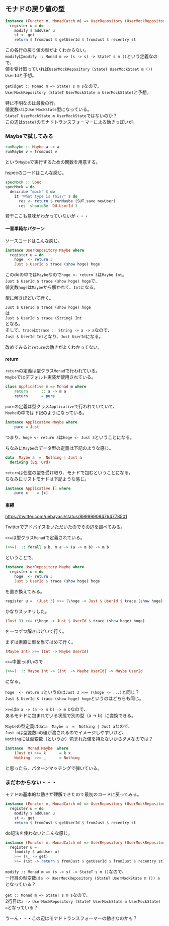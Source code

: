 ## モナドの戻り値の型

```hs
instance (Functor m, MonadCatch m) => UserRepository (UserMockRepository m) where
  register u = do
    modify $ addUser u
    st <- get
    return $ fromJust $ getUserId $ fromJust $ recentry st
```

この各行の戻り値の型がよくわからない。  
`modify`は`modify :: Monad m => (s -> s) -> StateT s m ()`という定義なので、  
値を受け取っていれば`UserMockRepository (StateT UserMockStaet m ()) UserId`と予想。  

`get`は`get :: Monad m => StateT s m s`なので、  
`UserMockRepository (StateT UserMockState m UserMockState)`と予想。  

特に不明なのは最後の行。  
値変数`st`は`UserMockState`型になっている。  
`StateT UserMockState m UserMockState`ではないのか？  
この辺は`StateT`のモナドトランスフォーマーによる動きっぽいが。  

### Maybeで試してみる

```hs
runMaybe :: Maybe a -> a
runMaybe v = fromJust v
```
という`Maybe`で実行するための関数を用意する。  

hspecのコードはこんな感じ。
```hs
specMock :: Spec
specMock = do
  describe "mock" $ do
    it "What type is this?" $ do
      res <- return $ runMaybe (SUT.save newUser)
      res `shouldBe` DU.UserId 3
```
若干ここも意味がわかっていないが・・・

#### 一番単純なパターン

ソースコードはこんな感じ。
```hs
instance UserRepository Maybe where
  register u = do
    hoge  <- return 3
    Just $ UserId $ trace (show hoge) hoge
```

このdoの中では`Maybe`なので`hoge <- return 3`は`Maybe Int`。  
`Just $ UserId $ trace (show hoge) hoge`で、  
値変数`hoge`は`Maybe`から解かれて、`Int`になる。  

型に解きほどいて行く。

`Just $ UserId $ trace (show hoge) hoge`  
は  
`Just $ UserId $ trace (String) Int`  
となる。  
そして、`trace`は`trace :: String -> a -> a`なので、  
`Just $ UserId Int`となり、`Just UserId`になる。

改めてみると`return`の動きがよくわかってない。  

#### return

`return`の定義は型クラス`Monad`で行われている。  
`Maybe`ではデフォルト実装が使用されている。
```hs
class Applicative m => Monad m where
    return      :: a -> m a
    return      = pure
```

`pure`の定義は型クラス`Applicative`で行われていていて、  
`Maybe`の中では下記のようになっている。
```hs
instance Applicative Maybe where
    pure = Just
```

つまり、`hoge <- return 3`は`hoge <- Just 3`ということになる。

ちなみに`Maybe`のデータ型の定義は下記のような感じ。
```hs
data  Maybe a  =  Nothing | Just a
  deriving (Eq, Ord)
```

`return`は任意の型を受け取り、モナドで包むということになる。  
ちなみにリストモナドは下記ような感じ。

```hs
instance Applicative [] where
    pure x    = [x]
```

#### 束縛

https://twitter.com/uebayasi/status/899999084764778501

Twitterでアドバイスをいただいたのでその辺を調べてみる。  

`>>=`は型クラス`Monad`で定義されている。  

```hs
(>>=)  :: forall a b. m a -> (a -> m b) -> m b
```
ということで、
```hs
instance UserRepository Maybe where
  register u = do
    hoge  <- return 3
    Just $ UserId $ trace (show hoge) hoge
```
を置き換えてみる。  

```hs
register u =  (Just 3) >>= (\hoge -> Just $ UserId $ trace (show hoge) hoge)
```
かなりスッキリした。  

```hs
(Just 3) >>= (\hoge -> Just $ UserId $ trace (show hoge) hoge)
```
を一つずつ解きほどいて行く。  

まずは素直に型を当てはめて行く。
```hs
(Maybe Int) >>= (Int -> Maybe UserId)
```
`>>=`中置っぽいので
```hs
(>>=)  :: Maybe Int -> (Int  -> Maybe UserId) -> Maybe UserId
```
になる。

`hoge  <- return 3`というのは`Just 3 >>= (\hoge -> ...)`と同じ？  
`Just $ UserId $ trace (show hoge) hoge`というのはどちらも同じ。

`>>=`は`m a -> (a -> m b) -> m b`なので、  
あるモナドに包まれている状態で別の型（a -> b）に変換できる。

`Maybe`の型定義は`data  Maybe a  =  Nothing | Just a`なので、  
`Just a`は型変数`a`の値が渡されるのでイメージしやすいけど、  
`Nothing`には型変数（というか）包まれた値を持たないからダメなのでは？

```hs
instance  Monad Maybe  where
    (Just x) >>= k      = k x
    Nothing  >>= _      = Nothing
```

と思ったら、パターンマッチングで弾いている。


### まだわからない・・・

モナドの基本的な動きが理解できたので最初のコードに戻ってみる。

```hs
instance (Functor m, MonadCatch m) => UserRepository (UserMockRepository m) where
  register u = do
    modify $ addUser u
    st <- get
    return $ fromJust $ getUserId $ fromJust $ recentry st
```

do記法を使わないとこんな感じ。
```hs
instance (Functor m, MonadCatch m) => UserRepository (UserMockRepository m) where
  register u =
    (modify $ addUser u)
    >>= (\_ -> get)
    >>= (\st -> return $ fromJust $ getUserId $ fromJust $ recentry st)
```
`modify :: Monad m => (s -> s) -> StateT s m ()`なので、  
一行目の型変数は`a -> UserMockRepository (StateT UserMockState m ()) a`となっている？  

`get :: Monad m => StateT s m s`なので、  
2行目は`a -> UserMockRepository (StateT UserMockState m UserMockState) a`となっている？  

うーん・・・この辺はモナドトランスフォーマーの動きなのかも？

